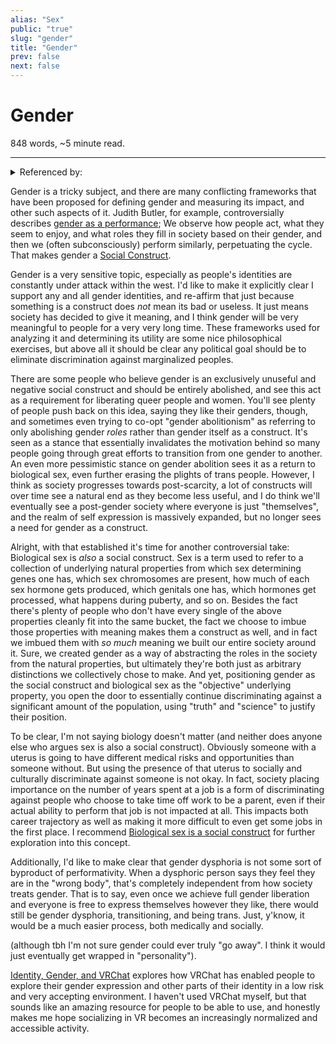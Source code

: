 ```yaml
---
alias: "Sex"
public: "true"
slug: "gender"
title: "Gender"
prev: false
next: false
---
```

<script setup>
import { data } from '../../git.data.ts';
import { useData } from 'vitepress';
const pageData = useData();
</script>
<h1 class="p-name">Gender</h1>
<p>848 words, ~5 minute read. <span v-html="data[`site/${pageData.page.value.relativePath}`]" /></p>
<hr/>

<details><summary>Referenced by:</summary><a href="/garden/digital-avatars/index.md">Digital Avatars</a><a href="/garden/gender-performativity/index.md">Gender Performativity</a><a href="/garden/social-constructs/index.md">Social Constructs</a><a href="/garden/trans-athletes-in-sports/index.md">Trans athletes in sports</a></details>

Gender is a tricky subject, and there are many conflicting frameworks that have been proposed for defining gender and measuring its impact, and other such aspects of it. Judith Butler, for example, controversially describes [gender as a performance](/garden/gender-performativity/index.md); We observe how people act, what they seem to enjoy, and what roles they fill in society based on their gender, and then we (often subconsciously) perform similarly, perpetuating the cycle. That makes gender a [Social Construct](/garden/social-constructs/index.md).

Gender is a very sensitive topic, especially as people's identities are constantly under attack within the west. I'd like to make it explicitly clear I support any and all gender identities, and re-affirm that just because something is a construct does _not_ mean its bad or useless. It just means society has decided to give it meaning, and I think gender will be very meaningful to people for a very very long time. These frameworks used for analyzing it and determining its utility are some nice philosophical exercises, but above all it should be clear any political goal should be to eliminate discrimination against marginalized peoples.

There are some people who believe gender is an exclusively unuseful and negative social construct and should be entirely abolished, and see this act as a requirement for liberating queer people and women. You'll see plenty of people push back on this idea, saying they like their genders, though, and sometimes even trying to co-opt "gender abolitionism" as referring to only abolishing gender _roles_ rather than gender itself as a construct. It's seen as a stance that essentially invalidates the motivation behind so many people going through great efforts to transition from one gender to another. An even more pessimistic stance on gender abolition sees it as a return to biological sex, even further erasing the plights of trans people. However, I think as society progresses towards post-scarcity, a lot of constructs will over time see a natural end as they become less useful, and I do think we'll eventually see a post-gender society where everyone is just "themselves", and the realm of self expression is massively expanded, but no longer sees a need for gender as a construct.

Alright, with that established it's time for another controversial take: Biological sex is _also_ a social construct. Sex is a term used to refer to a collection of underlying natural properties from which sex determining genes one has, which sex chromosomes are present, how much of each sex hormone gets produced, which genitals one has, which hormones get processed, what happens during puberty, and so on. Besides the fact there's plenty of people who don't have every single of the above properties cleanly fit into the same bucket, the fact we choose to imbue those properties with meaning makes them a construct as well, and in fact we imbued them with _so much_ meaning we built our entire society around it. Sure, we created gender as a way of abstracting the roles in the society from the natural properties, but ultimately they're both just as arbitrary distinctions we collectively chose to make. And yet, positioning gender as the social construct and biological sex as the "objective" underlying property, you open the door to essentially continue discriminating against a significant amount of the population, using "truth" and "science" to justify their position.

To be clear, I'm not saying biology doesn't matter (and neither does anyone else who argues sex is also a social construct). Obviously someone with a uterus is going to have different medical risks and opportunities than someone without. But using the presence of that uterus to socially and culturally discriminate against someone is not okay. In fact, society placing importance on the number of years spent at a job is a form of discriminating against people who choose to take time off work to be a parent, even if their actual ability to perform that job is not impacted at all. This impacts both career trajectory as well as making it more difficult to even get some jobs in the first place. I recommend [Biological sex is a social construct](https://growinguptransgender.com/2018/11/01/biological-sex-is-a-social-construct/) for further exploration into this concept.

Additionally, I'd like to make clear that gender dysphoria is not some sort of byproduct of performativity. When a dysphoric person says they feel they are in the "wrong body", that's completely independent from how society treats gender. That is to say, even once we achieve full gender liberation and everyone is free to express themselves however they like, there would still be gender dysphoria, transitioning, and being trans. Just, y'know, it would be a much easier process, both medically and socially.

(although tbh I'm not sure gender could ever truly "go away". I think it would just eventually get wrapped in "personality").

[Identity, Gender, and VRChat](thttps://youtu.be/5v_Dl7i4Bcw) explores how VRChat has enabled people to explore their gender expression and other parts of their identity in a low risk and very accepting environment. I haven't used VRChat myself, but that sounds like an amazing resource for people to be able to use, and honestly makes me hope socializing in VR becomes an increasingly normalized and accessible activity.